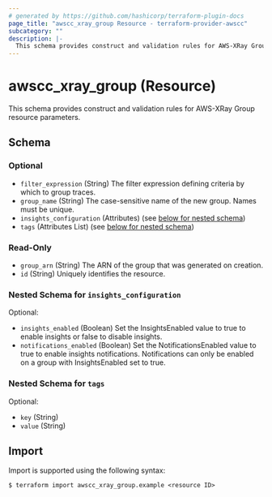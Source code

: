 ```yaml
---
# generated by https://github.com/hashicorp/terraform-plugin-docs
page_title: "awscc_xray_group Resource - terraform-provider-awscc"
subcategory: ""
description: |-
  This schema provides construct and validation rules for AWS-XRay Group resource parameters.
---
```


# awscc_xray_group (Resource)

This schema provides construct and validation rules for AWS-XRay Group resource parameters.



<!-- schema generated by tfplugindocs -->
## Schema

### Optional

- `filter_expression` (String) The filter expression defining criteria by which to group traces.
- `group_name` (String) The case-sensitive name of the new group. Names must be unique.
- `insights_configuration` (Attributes) (see [below for nested schema](#nestedatt--insights_configuration))
- `tags` (Attributes List) (see [below for nested schema](#nestedatt--tags))

### Read-Only

- `group_arn` (String) The ARN of the group that was generated on creation.
- `id` (String) Uniquely identifies the resource.

<a id="nestedatt--insights_configuration"></a>
### Nested Schema for `insights_configuration`

Optional:

- `insights_enabled` (Boolean) Set the InsightsEnabled value to true to enable insights or false to disable insights.
- `notifications_enabled` (Boolean) Set the NotificationsEnabled value to true to enable insights notifications. Notifications can only be enabled on a group with InsightsEnabled set to true.


<a id="nestedatt--tags"></a>
### Nested Schema for `tags`

Optional:

- `key` (String)
- `value` (String)

## Import

Import is supported using the following syntax:

```shell
$ terraform import awscc_xray_group.example <resource ID>
```
